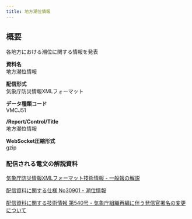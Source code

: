 ```yaml
---
title: 地方潮位情報
---
```


## 概要
各地方における潮位に関する情報を発表

**資料名** <br/>
 地方潮位情報
 
**配信形式** <br/>
 気象庁防災情報XMLフォーマット

**データ種類コード** <br/>
 VMCJ51

**/Report/Control/Title** <br/>
 地方潮位情報
 
**WebSocket圧縮形式** <br/>
 gzip

### 配信される電文の解説資料
[気象庁防災情報XMLフォーマット技術情報 - 一般報の解説](https://dmdata.jp/docs/jma/manual/0221-0246.pdf) 
 
 
[配信資料に関する仕様 No30901 - 潮位情報](https://www.data.jma.go.jp/suishin/shiyou/pdf/no30901)


[配信資料に関する技術情報 第540号 - 気象庁組織再編に伴う発信官署名の変更について](https://dmdata.jp/docs/jma/technical/540.pdf)
